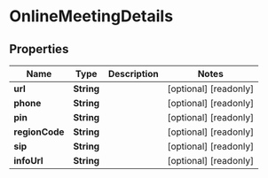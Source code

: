 

# OnlineMeetingDetails


## Properties

| Name | Type | Description | Notes |
|------------ | ------------- | ------------- | -------------|
|**url** | **String** |  |  [optional] [readonly] |
|**phone** | **String** |  |  [optional] [readonly] |
|**pin** | **String** |  |  [optional] [readonly] |
|**regionCode** | **String** |  |  [optional] [readonly] |
|**sip** | **String** |  |  [optional] [readonly] |
|**infoUrl** | **String** |  |  [optional] [readonly] |



